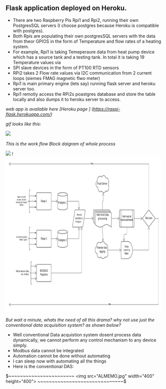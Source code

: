 ## Flask application deployed on Heroku.

* There are two Raspberry Pis Rpi1 and Rpi2, running their own PostgresSQL servers (I choose postgres because Heroku is compatible with postgres). 
* Both Rpis are populating their own postgresSQL servers with the data from theor GPIOS in the form of Temperature and flow rates of a heating system.
* For example, Rpi1 is taking Temeperaure data from heat pump device which has a source tank and a testing tank. In total it is taking 19 Temperature values via 
* SPI slave devices in the form of PT100 RTD sensors
* RPi2 takes 2 Flow rate values via I2C communication from 2 current loops (siemes FMAG magnetic flwo meter)
* Rpi1 is main primary engine (lets say) running flask server and heroku server too.
* Rpi1 remotly access the RPi2s poastgres database and store the table locally and also dumps it to heroku server to access.

*web app is available here [Heroku page ] (https://raspi-flask.herokuapp.com/)*

*gif looks like this:*

![](out2.gif)


*This is the work flow* *Block daigram of whole process*




<img src="Modbuss.png" width="420"/> ! <img src="BlockDiagram.jpeg" height="500" width="550"/>



*But wait a minute, whats the need of all this drama?  why not use just the conventional data acquisition system? as shown below?*
* Well conventional Data acquistion system dosent process data dynamically, we cannot perform any control mechanism to any device simply. 
* Modbus data cannot be integrated
* Automation cannot be done without automating
* I can sleep now with automating all the things
* Here is the conventional DAS:


 $~~~~~~~~~~~~~~~~~~~~~~~            <img src="ALMEMO.jpg" width="400" height="400">               ~~~~~~~~~~~~~~~~~~~~~~~~~~~~~~$
